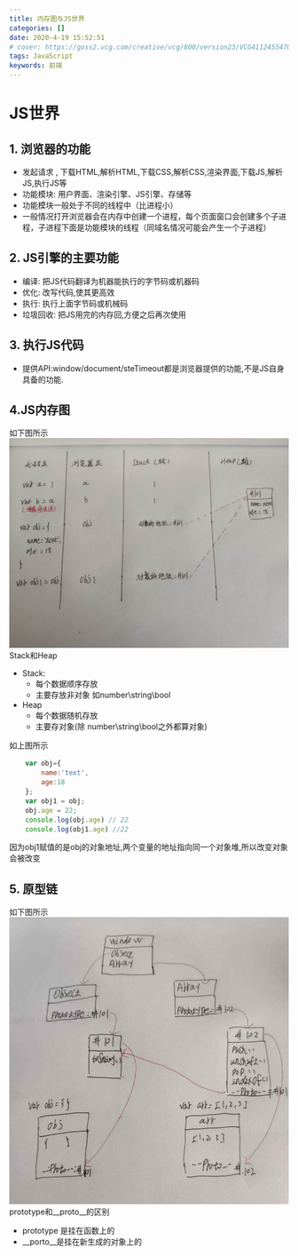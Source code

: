 ```yaml
---
title: 内存图与JS世界
categories: []
date: 2020-4-19 15:52:51
# cover: https://goss2.vcg.com/creative/vcg/800/version23/VCG41124554707.jpg
tags: JavaScript
keywords: 前端 
---
```

# JS世界
## 1. 浏览器的功能
- 发起请求 , 下载HTML,解析HTML,下载CSS,解析CSS,渲染界面,下载JS,解析JS,执行JS等
- 功能模块: 用户界面、渲染引擎、JS引擎、存储等
- 功能模块一般处于不同的线程中（比进程小）
- 一般情况打开浏览器会在内存中创建一个进程，每个页面窗口会创建多个子进程，子进程下面是功能模块的线程（同域名情况可能会产生一个子进程）

## 2. JS引擎的主要功能
- 编译: 把JS代码翻译为机器能执行的字节码或机器码
- 优化: 改写代码,使其更高效
- 执行: 执行上面字节码或机械码
- 垃圾回收: 把JS用完的内存回,方便之后再次使用

## 3. 执行JS代码
- 提供API:window/document/steTimeout都是浏览器提供的功能,不是JS自身具备的功能.

## 4.JS内存图
如下图所示
![图一](./内存图与JS世界/1.jpg)
Stack和Heap
- Stack:
	- 每个数据顺序存放
	- 主要存放非对象 如number\string\bool
- Heap
	- 每个数据随机存放
	- 主要存对象(除 number\string\bool之外都算对象)

如上图所示
```javascript
	var obj={
		name:'text',
		age:18
	};
	var obj1 = obj;
	obj.age = 22;
	console.log(obj.age) // 22
	console.log(obj1.age) //22
```
因为obj1赋值的是obj的对象地址,两个变量的地址指向同一个对象堆,所以改变对象会被改变

## 5. 原型链
如下图所示
![图一](./内存图与JS世界/2.jpg)
prototype和__proto__的区别
- prototype 是挂在函数上的
- __porto__是挂在新生成的对象上的